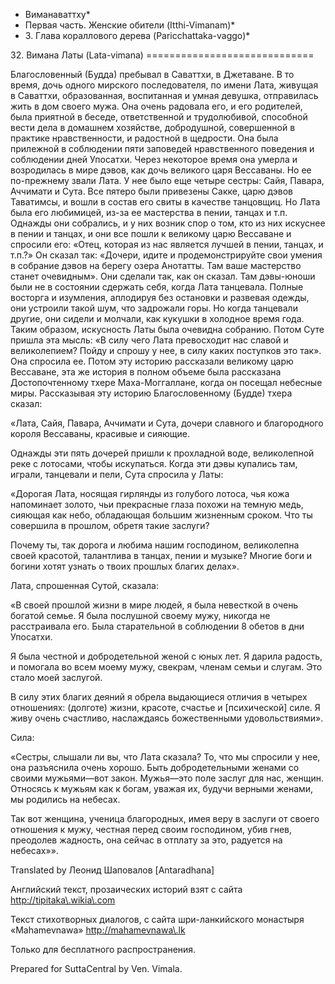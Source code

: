 * Виманаваттху*
* Первая часть\. Женские обители \(Itthi\-Vimanam\)*
* 3\. Глава кораллового дерева \(Paricchattaka\-vaggo\)*

32\. Вимана Латы \(Lata\-vimana\)
\=\=\=\=\=\=\=\=\=\=\=\=\=\=\=\=\=\=\=\=\=\=\=\=\=\=\=\=\=

Благословенный \(Будда\) пребывал в Саваттхи, в Джетаване\. В то время, дочь одного мирского последователя, по имени Лата, живущая в Саваттхи, образованная, воспитанная и умная девушка, отправилась жить в дом своего мужа\. Она очень радовала его, и его родителей, была приятной в беседе, ответственной и трудолюбивой, способной вести дела в домашнем хозяйстве, добродушной, совершенной в практике нравственности, и радостной в щедрости\. Она была прилежной в соблюдении пяти заповедей нравственного поведения и соблюдении дней Упосатхи\. Через некоторое время она умерла и возродилась в мире дэвов, как дочь великого царя Вессаваны\. Но ее по\-прежнему звали Лата\. У нее было еще четыре сестры: Сайя, Павара, Аччимати и Сута\. Все пятеро были привезены Сакке, царю дэвов Таватимсы, и вошли в состав его свиты в качестве танцовщиц\. Но Лата была его любимицей, из\-за ее мастерства в пении, танцах и т\.п\. Однажды они собрались, и у них возник спор о том, кто из них искуснее в пении и танцах, и они все пошли к великому царю Вессаване и спросили его: «Отец, которая из нас является лучшей в пении, танцах, и т\.п\.?» Он сказал так: «Дочери, идите и продемонстрируйте свои умения в собрание дэвов на берегу озера Анотатты\. Там ваше мастерство станет очевидным»\. Они сделали так, как он сказал\. Там дэвы\-юноши были не в состоянии сдержать себя, когда Лата танцевала\. Полные восторга и изумления, аплодируя без остановки и развевая одежды, они устроили такой шум, что задрожали горы\. Но когда танцевали другие, они сидели и молчали, как кукушки в холодное время года\. Таким образом, искусность Латы была очевидна собранию\. Потом Суте пришла эта мысль: «В силу чего Лата превосходит нас славой и великолепием? Пойду и спрошу у нее, в силу каких поступков это так»\. Она спросила ее\. Потом эту историю рассказали великому царю Вессаване, эта же история в полном объеме была рассказана Достопочтенному тхере Маха\-Моггаллане, когда он посещал небесные миры\. Рассказывая эту историю Благословенному \(Будде\) тхера сказал:

«Лата, Сайя, Павара, Аччимати и Сута, дочери славного и благородного короля Вессаваны, красивые и сияющие\.

Однажды эти пять дочерей пришли к прохладной воде, великолепной реке с лотосами, чтобы искупаться\. Когда эти дэвы купались там, играли, танцевали и пели, Сута спросила у Латы:

«Дорогая Лата, носящая гирлянды из голубого лотоса, чья кожа напоминает золото, чьи прекрасные глаза похожи на темную медь, сияющая как небо, обладающая большим жизненным сроком\. Что ты совершила в прошлом, обретя такие заслуги?

Почему ты, так дорога и любима нашим господином, великолепна своей красотой, талантлива в танцах, пении и музыке? Многие боги и богини хотят узнать о твоих прошлых благих делах»\.

Лата, спрошенная Сутой, сказала:

«В своей прошлой жизни в мире людей, я была невесткой в очень богатой семье\. Я была послушной своему мужу, никогда не расстраивала его\. Была старательной в соблюдении 8 обетов в дни Упосатхи\.

Я была честной и добродетельной женой с юных лет\. Я дарила радость, и помогала во всем моему мужу, свекрам, членам семьи и слугам\. Это стало моей заслугой\.

В силу этих благих деяний я обрела выдающиеся отличия в четырех отношениях: \(долготе\) жизни, красоте, счастье и \[психической\] силе\. Я живу очень счастливо, наслаждаясь божественными удовольствиями»\.

Сила:

«Сестры, слышали ли вы, что Лата сказала? То, что мы спросили у нее, она разъяснила очень хорошо\. Быть добродетельными женами со своими мужьями—вот закон\. Мужья—это поле заслуг для нас, женщин\. Относясь к мужьям как к богам, уважая их, будучи верными женами, мы родились на небесах\.

Так вот женщина, ученица благородных, имея веру в заслуги от своего отношения к мужу, честная перед своим господином, убив гнев, преодолев жадность, она сейчас в отплату за это, радуется на небесах»»\.

Translated by Леонид Шаповалов \[Antaradhana\]

Английский текст, прозаических историй взят с сайта <http://tipitaka\.wikia\.com>

Текст стихотворных диалогов, с сайта шри\-ланкийского монастыря «Mahamevnawa» <http://mahamevnawa\.lk>

Только для бесплатного распространения\.

Prepared for SuttaCentral by Ven\. Vimala\.